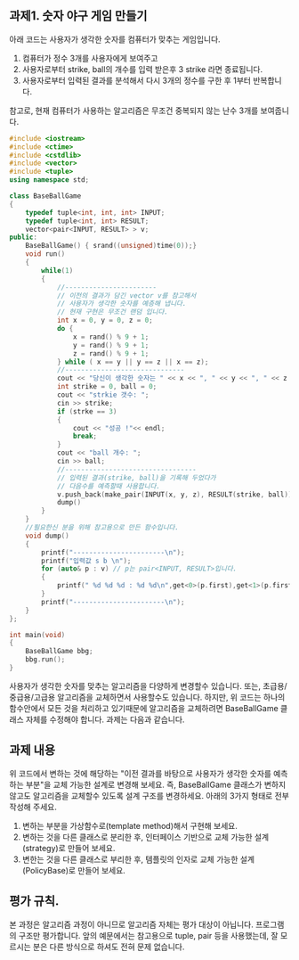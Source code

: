## 과제1. 숫자 야구 게임 만들기
아래 코드는 사용자가 생각한 숫자를 컴퓨터가 맞추는 게임입니다.
1. 컴퓨터가 정수 3개를 사용자에게 보여주고
2. 사용자로부터 strike, ball의 개수를 입력 받은후 3 strike 라면 종료됩니다.
3. 사용자로부터 입력된 결과를 분석해서 다시 3개의 정수를 구한 후 1부터 반복합니다.

참고로, 현재 컴퓨터가 사용하는 알고리즘은 무조건 중복되지 않는 난수 3개를 보여줍니다.

```c++
#include <iostream>
#include <ctime>
#include <cstdlib>
#include <vector>
#include <tuple>
using namespace std;

class BaseBallGame
{
    typedef tuple<int, int, int> INPUT;
    typedef tuple<int, int> RESULT;
    vector<pair<INPUT, RESULT> > v;
public:
    BaseBallGame() { srand((unsigned)time(0));}
    void run()
    {
        while(1)
        {
            //-----------------------
            // 이전의 결과가 담긴 vector v를 참고해서
            // 사용자가 생각한 숫자를 예층해 냅니다.
            // 현재 구현은 무조건 랜덤 입니다.
            int x = 0, y = 0, z = 0;
            do {
                x = rand() % 9 + 1;
                y = rand() % 9 + 1;
                z = rand() % 9 + 1;
            } while ( x == y || y == z || x == z);
            //------------------------------
            cout << "당신이 생각한 숫자는 " << x << ", " << y << ", " << z << " 입니까?" << endl;
            int strike = 0, ball = 0;
            cout << "strkie 갯수: ";
            cin >> strike;
            if (strke == 3)
            {
                cout << "성공 !"<< endl;
                break;
            }
            cout << "ball 개수: ";
            cin >> ball;
            //---------------------------------
            // 입력된 결과(strike, ball)을 기록해 두었다가
            // 다음수를 예측할때 사용합니다.
            v.push_back(make_pair(INPUT(x, y, z), RESULT(strike, ball)));
            dump()
        }
    }
    //필요한신 분을 위해 참고용으로 만든 함수입니다.
    void dump()
    {
        printf("-----------------------\n");
        printf("입력값 s b \n");
        for (auto& p : v) // p는 pair<INPUT, RESULT>입니다.
        {
            printf(" %d %d %d : %d %d\n",get<0>(p.first),get<1>(p.first),get<2>(p.first),get<0>(p.second),get<1>(p.second));
        }
        printf("-----------------------\n");
    }
};

int main(void)
{
    BaseBallGame bbg;
    bbg.run();
}

```

사용자가 생각한 숫자를 맞추는 알고리즘을 다양하게 변경할수 있습니다.
또는, 초급용/중급용/고급용 알고리즘을 교체하면서 사용할수도 있습니다. 
하지만, 위 코드는 하나의 함수안에서 모든 것을 처리하고 있기때문에
알고리즘을 교체하려면 BaseBallGame 클래스 자체를 수정해야 합니다.
과제는 다음과 같습니다.

## 과제 내용
위 코드에서 변하는 것에 해당하는 "이전 결과를 바탕으로 사용자가
생각한 숫자를 예측하는 부분"을 교체 가능한 설계로 변경해 보세요.
즉, BaseBallGame 클래스가 변하지 않고도 알고리즘을 교체할수 있도록 설계 구조를 변경하세요.
아래의 3가지 형태로 전부 작성해 주세요.
1. 변하는 부분을 가상함수로(template method)해서 구현해 보세요.
2. 변하는 것을 다른 클래스로 분리한 후, 인터페이스 기반으로 교체 가능한 설계(strategy)로 만들어 보세요.
3. 변한는 것을 다른 클래스로 부리한 후, 템플릿의 인자로 교체 가능한 설계(PolicyBase)로 만들어 보세요.

## 평가 규칙.
본 과정은 알고리즘 과정이 아니므로 알고리즘 자체는 평가 대상이 아닙니다. 프로그램의 구조만 평가합니다.
앞의 예문에서는 참고용으로 tuple, pair 등을 사용했는데, 잘 모르시는 분은 다른 방식으로 하셔도 전혀 문제 없습니다.




